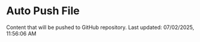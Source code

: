 # Auto Push File

Content that will be pushed to GitHub repository.
Last updated: 07/02/2025, 11:56:06 AM